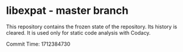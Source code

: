 # libexpat - master branch

This repository contains the frozen state of the repository.
Its history is cleared. It is used only for static code
analysis with Codacy.

Commit Time: 1712384730